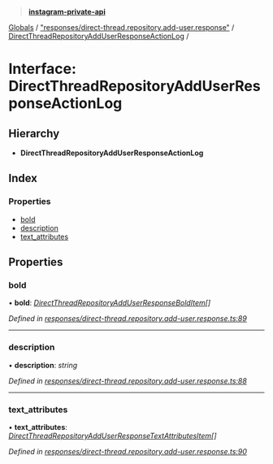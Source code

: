 > **[instagram-private-api](../README.md)**

[Globals](../globals.md) / ["responses/direct-thread.repository.add-user.response"](../modules/_responses_direct_thread_repository_add_user_response_.md) / [DirectThreadRepositoryAddUserResponseActionLog](_responses_direct_thread_repository_add_user_response_.directthreadrepositoryadduserresponseactionlog.md) /

# Interface: DirectThreadRepositoryAddUserResponseActionLog

## Hierarchy

* **DirectThreadRepositoryAddUserResponseActionLog**

## Index

### Properties

* [bold](_responses_direct_thread_repository_add_user_response_.directthreadrepositoryadduserresponseactionlog.md#bold)
* [description](_responses_direct_thread_repository_add_user_response_.directthreadrepositoryadduserresponseactionlog.md#description)
* [text_attributes](_responses_direct_thread_repository_add_user_response_.directthreadrepositoryadduserresponseactionlog.md#text_attributes)

## Properties

###  bold

• **bold**: *[DirectThreadRepositoryAddUserResponseBoldItem](_responses_direct_thread_repository_add_user_response_.directthreadrepositoryadduserresponsebolditem.md)[]*

*Defined in [responses/direct-thread.repository.add-user.response.ts:89](https://github.com/Nerixyz/instagram-private-api/blob/e5037ee/src/responses/direct-thread.repository.add-user.response.ts#L89)*

___

###  description

• **description**: *string*

*Defined in [responses/direct-thread.repository.add-user.response.ts:88](https://github.com/Nerixyz/instagram-private-api/blob/e5037ee/src/responses/direct-thread.repository.add-user.response.ts#L88)*

___

###  text_attributes

• **text_attributes**: *[DirectThreadRepositoryAddUserResponseTextAttributesItem](_responses_direct_thread_repository_add_user_response_.directthreadrepositoryadduserresponsetextattributesitem.md)[]*

*Defined in [responses/direct-thread.repository.add-user.response.ts:90](https://github.com/Nerixyz/instagram-private-api/blob/e5037ee/src/responses/direct-thread.repository.add-user.response.ts#L90)*